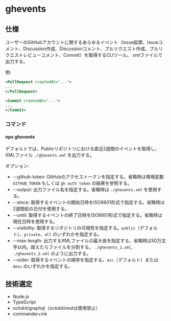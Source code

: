 # ghevents

## 仕様

ユーザーのGitHubアカウントに関するあらゆるイベント（Issue起票、Issueコメント、Discussion作成、Discussionコメント、プルリクエスト作成、プルリクエストレビューコメント、Commit）を取得するCLIツール。
xmlファイルで出力する。

例:
```xml
<PullRequest createdAt="...">
...
</PullRequest>

<Commit createdAt="...">
...
</Commit>
```

### コマンド

#### npx ghevents

デフォルトでは、Publicリポジトリにおける直近2週間のイベントを取得し、XMLファイル `./ghevents.xml` を出力する。

オプション:

- --github-token: GitHubのアクセストークンを指定する。省略時は環境変数 `GITHUB_TOKEN` もしくは `gh auth token` の結果を参照する。
- --output: 出力ファイル名を指定する。省略時は `./ghevents.xml` を使用する。
- --since: 取得するイベントの開始日時をISO8601形式で指定する。省略時は2週間前の日付を使用する。
- --until: 取得するイベントの終了日時をISO8601形式で指定する。省略時は現在日時を使用する。
- --visibility: 取得するリポジトリの可視性を指定する。`public`（デフォルト）、`private`、`all` のいずれかを指定する。
- --max-length: 出力するXMLファイルの最大長を指定する。省略時は50万文字以内。超えたらファイルを分割する。 `./ghevents_1.xml`, `./ghevents_2.xml` のように出力する。
- --order: 取得するイベントの順序を指定する。`asc`（デフォルト）または `desc` のいずれかを指定する。

## 技術選定

- Node.js
- TypeScript
- octokit/graphql（octokit/restは使用禁止）
- commander+ink
